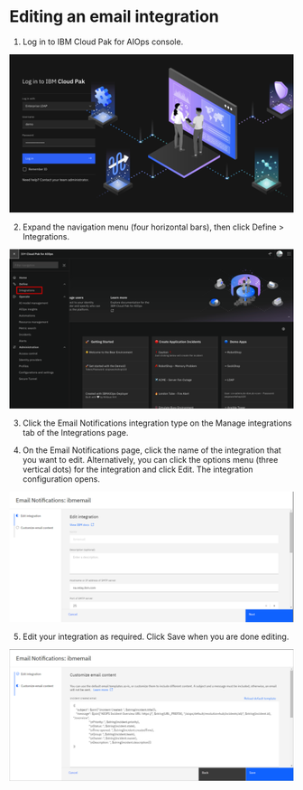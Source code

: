 # Editing an email integration

1. Log in to IBM Cloud Pak for AIOps console.

![email11](images/login.png)

2. Expand the navigation menu (four horizontal bars), then click Define > Integrations.

![email12](images/home.png)

3. Click the Email Notifications integration type on the Manage integrations tab of the Integrations page.

4. On the Email Notifications page, click the name of the integration that you want to edit. Alternatively, you can click the options menu (three vertical dots) for the integration and click Edit. The integration configuration opens.

![email14](images/edit1.png)

5. Edit your integration as required. Click Save when you are done editing.

![email15](images/edit2.png)